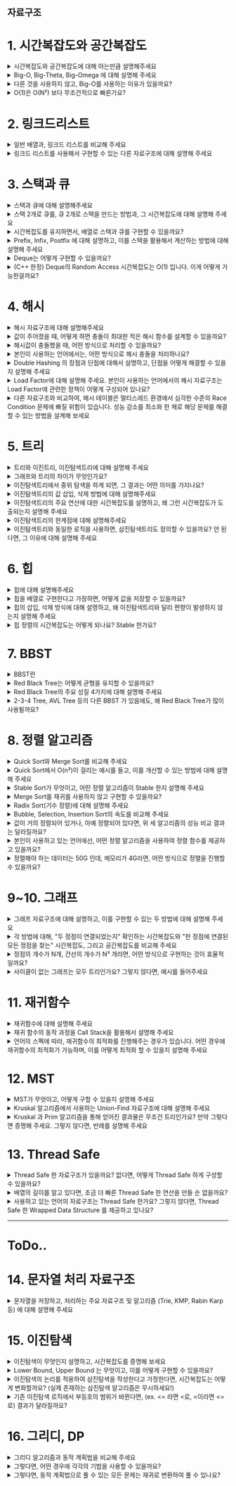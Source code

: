 ## 자료구조

# 1. 시간복잡도와 공간복잡도

<details>
<summary>시간복잡도와 공간복잡도에 대해 아는만큼 설명해주세요</summary>

- 둘 다 입력 크기 N이 커질수록 성능이 어떻게 변하는지를 보는 척도로, 주로 Big-O 표기법을 사용해 표현하며, 최악의 경우를 기준으로 작성하는 경우가 많습니다.
- 시간 복잡도는 알고리즘이 실행되는 데 걸리는 시간,
- 공간 복잡도는 알고리즘이 사용하는 메모리 양을 나타냅니다.

</details>

<details>
<summary>Big-O, Big-Theta, Big-Omega 에 대해 설명해 주세요</summary>

- Big-O, Big-Theta, Big-Omega는 알고리즘의 복잡도를 입력 크기 n에 따라 표현하는 표기법입니다.
- Big-O 표기법은 알고리즘이 최악의 경우 얼마나 오래 걸릴 수 있는지를 나타냅니다.
- Big-Ω 표기법은 알고리즘의 최선의 경우, 즉 가장 빠를 때 어느 정도로 성능이 나올 수 있는지를 나타냅니다.
- Big-Θ는 입력 크기가 커졌을 때 알고리즘의 수행 시간이 최악과 최선이 동일한 수준에서 수렴할 경우 사용하는 표현으로, 정확한 성능을 나타냅니다.

</details>

<details>
<summary>다른 것을 사용하지 않고, Big-O를 사용하는 이유가 있을까요?</summary>

- Big-O를 주로 사용하는 이유는 Big-O가 최악의 경우를 보장하기 때문에 실무에서 안정적인 성능 예측이 가능하기 때문입니다.

</details>

<details>
<summary>O(1)은 O(N²) 보다 무조건적으로 빠른가요?</summary>

- O(1)이 O(n²)보다 무조건적으로 빠르지는 않습니다.
  - 예를 들어, O(1) 알고리즘이 10초가 걸리고, O(N²) 알고리즘이 N²/10초가 걸린다고 가정해봅시다.
  - 이때 N=10이면 둘 다 10초지만,
  - N이 더 작으면 O(N²)가 더 빠를 수 있습니다.
- 복잡도 계산은 성능 추세를 표현하기 위하여 입력 크기 N이 무한대로 향할 때를 가정하기 때문에 상수를 무시하지만, 실제 실행 시간은 상수에 따라 달라질 수 있습니다.

</details>

# 2. 링크드리스트

<details>
<summary>일반 배열과, 링크드 리스트를 비교해 주세요</summary>

- ArrayList는 내부적으로 배열 기반의 자료구조입니다.
- 인덱스를 통해 즉시 접근이 가능하기 때문에 검색 속도가 O(1)로 빠릅니다.
- 하지만 배열은 메모리 공간이 연속되어야 하고, 중간에 데이터를 삽입하거나 삭제하면 나머지 데이터를 이동시켜야 하므로 O(n)의 시간이 걸립니다.
- 반면 LinkedList는 노드와 포인터로 구성된 연결 구조입니다.
- 각 노드가 다음 노드를 가리키는 방식으로 연결되어 있기 때문에, 중간 삽입이나 삭제는 포인터만 조작하면 되어 O(1)로 가능합니다.
- 하지만 인덱스를 기반으로 한 임의 접근은 불가능하여, 임의 위치 접근 시 O(n)의 접근 시간이 소요됩니다.
- 배열은 읽기 속도가 중요한 경우, 연결 리스트는 삽입과 삭제가 빈번한 경우에 적합합니다.

</details>

<details>
<summary>링크드 리스트를 사용해서 구현할 수 있는 다른 자료구조에 대해 설명해 주세요</summary>

- 배열로 구현할 수 있는 자료구조는 대부분 만들 수 있으며, 대표적으로 스택(Stack)과 큐(Queue)가 있습니다.

</details>

# 3. 스택과 큐

<details>
<summary>스택과 큐에 대해 설명해주세요</summary>

- 스택은 Last In First Out을 하는 자료구조로, 연결 리스트의 앞부분에 노드를 삽입하거나 삭제하는 방식으로 구현할 수 있습니다.
- 큐는 First In First Out을 하는 자료구조로, 앞에서 꺼내고 뒤에 삽입하는 구조를 연결 리스트를 통해 구현할 수 있습니다.

</details>

<details>
<summary>스택 2개로 큐를, 큐 2개로 스택을 만드는 방법과, 그 시간복잡도에 대해 설명해 주세요</summary>

- 스택 2개로 큐를 구현할 수 있습니다. 하나의 스택에는 데이터를 그대로 넣고, 데이터를 꺼낼 때는 두 번째 스택으로 데이터를 옮겨 순서를 뒤집어줍니다.
- 이렇게 하면 삽입 연산은 O(1)로 빠르지만, 꺼낼 때 stack2가 비어 있으면 모든 데이터를 옮겨야 해서 최악의 경우 O(n)이 걸립니다. 하지만 이 작업은 한 번만 발생하므로 평균적으로는 O(1)입니다.
- 구체적인 과정:

  - 초기 enqueue 연산
    - inStack: [1, 2, 3]
    - outStack: []
  - dequeue() 실행
    - outStack이 비어 있으므로 → inStack의 데이터를 꺼내서 outStack에 넣음
    - → outStack: [3, 2, 1]
    - outStack.pop() → 1 출력됨 ✅
  - enqueue(4)
    - 새 데이터는 그냥 inStack에 push함 → [4]
    - outStack: 아직 [3, 2]가 남아 있음
  - enqueue(1), enqueue(2), enqueue(3)
- 반대로 큐를 이용해서 스택 LIFO처럼 동작하게 하려면, 최근에 넣은 데이터가 큐의 앞에 오도록 넣을 때 순서를 미리 바꿔줘야 합니다.
- 이 방식은 push 연산이 O(n)으로 느려지지만, pop은 O(1)로 빠르게 처리됩니다.

</details>

<details>
<summary>시간복잡도를 유지하면서, 배열로 스택과 큐를 구현할 수 있을까요?</summary>

- 스택은 배열로 쉽게 구현할 수 있습니다.
  - 배열의 끝을 top으로 사용하면 push와 pop 연산 모두 O(1)로 수행 가능하며, 시간복잡도를 유지할 수 있습니다.
- 큐의 경우는 조금 더 주의가 필요합니다.
  - 일반적으로 배열의 앞에서 데이터를 제거하면 O(n)의 시간이 걸리지만,
  - 미리 충분한 빈 공간을 확보한 후, 배열의 중간 지점을 큐의 head로 시작하면
  - 양쪽으로 포인터를 이동시키며 enqueue, dequeue 연산을 O(1)에 가깝게 처리할 수 있습니다.

</details>

<details>
<summary>Prefix, Infix, Postfix 에 대해 설명하고, 이를 스택을 활용해서 계산하는 방법에 대해 설명해 주세요</summary>

- 수식은 연산자의 위치에 따라 Infix(중위), Prefix(전위), Postfix(후위)로 나눌 수 있습니다.
- Infix는 일반적으로 사용하는 표기로, 피연산자 사이에 연산자가 위치합니다. 예: 2 + 3
- Prefix는 연산자가 앞에 위치합니다. 예: + 2 3
- Postfix는 연산자가 뒤에 위치합니다. 예: 2 3 +
- 컴퓨터는 괄호가 필요 없는 Postfix나 Prefix 형태가 처리에 유리합니다.
- 특히 Postfix는 스택을 사용하여 간단하게 계산할 수 있습니다.

  - 수식을 왼쪽에서 오른쪽으로 읽으면서
    - 피연산자를 만나면 스택에 push합니다.
    - 연산자를 만나면 스택에서 두 개의 피연산자를 pop하여 계산한 뒤, 결과를 다시 push합니다.
    - 수식을 끝까지 처리한 후 스택에 남은 값이 결과입니다.
  - 예: 2 3 + 5 *
    - 2, 3 push
    - `+` → 2 + 3 = 5 → push
    - 5 push
    - `*` → 5 * 5 = 25 → 결과
- Prefix도 비슷한 원리로, 수식을 오른쪽부터 읽으며 스택을 활용해 계산합니다.

</details>

<details>
<summary>Deque는 어떻게 구현할 수 있을까요?</summary>

- Deque(Double-ended Queue)는 한쪽에서만 삽입/삭제가 가능한 일반 큐와 달리, 양쪽에서 삽입과 삭제가 모두 가능한 선형 자료구조입니다.
- 구현방식1. 배열기반 Deque

  - 원형 큐(Circular Queue) 형태로 구현
  - front와 rear 포인터를 사용하여 인덱스를 순환시킴
  - 크기가 고정되어 있어 용량을 초과하면 확장 비용 발생
- 구현방식2. 이중 연결 리스트 기반 Deque

  - 양쪽에 삽입/삭제가 빠름(O(1))
  - 동적 메모리 할당으로 크기 제한 없음
  - 포인터를 이용하므로 구현이 더 복잡함
- Deque는 캐시, 슬라이딩 윈도우에서 사용됩니다.

  - 가장 오래 사용하지 않은 데이터를 제거하는 방식의 캐시 전략
    - 앞(front) → 가장 오래된 데이터 제거
    - 뒤(rear) → 새로 사용한 데이터를 삽입

</details>

<details>
<summary>(C++ 한정) Deque의 Random Access 시간복잡도는 O(1) 입니다. 이게 어떻게 가능한걸까요?</summary>

- C++의 `std::deque`는 여러 개의 고정 크기 블록을 연결한 구조를 사용합니다.
- 각 블록은 포인터 배열(map)에 의해 관리되며, 인덱스 접근 시 해당 블록과 오프셋을 계산하여 바로 접근할 수 있기 때문에
- 논리적 인덱스를 O(1) 시간에 물리적 위치로 매핑할 수 있습니다.
- 이 구조 덕분에 `std::deque[i]` 접근이 평균적으로 O(1)로 처리됩니다.

</details>

# 4. 해시

<details>
<summary>해시 자료구조에 대해 설명해주세요</summary>

- 해시 자료구조는 키-값(Key-Value) 쌍을 저장하는 자료구조로
- 해시 함수를 사용하여 키를 고유한 인덱스로 변환 → 빠르게 데이터 저장/접근 가능 (O(1))

</details>

<details>
<summary>값이 주어졌을 때, 어떻게 하면 충돌이 최대한 적은 해시 함수를 설계할 수 있을까요?</summary>

- 해시 함수에서 충돌이 발생할 수 있는 이유: 해시 함수는 유한한 범위의 정수로 매핑되므로, 서로 다른 키가 같은 인덱스로 매핑될 수 있음
- 충돌을 최소화하려면 균일한 분포를 생성할 수 있는 해시 함수를 설계해야 합니다.
- 소수를 사용한 모듈러 연산이 효과적

</details>

<details>
<summary>해시값이 충돌했을 때, 어떤 방식으로 처리할 수 있을까요?</summary>

- Chaining: 각 버킷에 연결 리스트를 사용하여 충돌된 값을 저장

  - 장점: 간단, 동적 크기 관리 가능
  - 단점: 최악의 경우 O(n) (모두 같은 버킷으로 모일 때)
- Open Addressing (개방 주소법): 빈 버킷을 찾아 충돌된 값을 저장

  - 장점: 메모리 절약
  - 단점: 클러스터링(Cluster) 발생 위험

</details>

<details>
<summary>본인이 사용하는 언어에서는, 어떤 방식으로 해시 충돌을 처리하나요?</summary>

- Java의 HashMap은 기본적으로 Chaining 방식을 사용하여 충돌을 처리합니다.
- 각 버킷은 LinkedList로 시작하지만, 충돌 수가 많아질 경우 TreeNode (Red-Black Tree)로 전환됩니다.
- 이러한 구조 덕분에 최악의 경우 O(n)에서 O(log n)으로 성능을 개선할 수 있습니다.

</details>

<details>
<summary>Double Hashing 의 장점과 단점에 대해서 설명하고, 단점을 어떻게 해결할 수 있을지 설명해 주세요</summary>

- Double Hashing은 두 개의 해시 함수를 사용하여 충돌을 해결하는 방식입니다.
- 장점: 클러스터링(Cluster) 문제가 적음 (Linear, Quadratic Probing보다)
- 단점: 두 번째 해시 함수가 0이 될 경우 무한 루프 발생 위험
- 해결 방안: 두 번째 해시 함수는 항상 홀수로 설정하거나, 테이블 크기를 소수로 유지

</details>

<details>
<summary>Load Factor에 대해 설명해 주세요. 본인이 사용하는 언어에서의 해시 자료구조는 Load Factor에 관련한 정책이 어떻게 구성되어 있나요?</summary>

- Load Factor는 해시 테이블이 얼마나 채워졌는지를 나타내는 비율입니다.
- 기본적으로 Java의 HashMap은 Load Factor 0.75로 설정되어 있습니다.
  - 이는 버킷이 75% 차면 크기를 두 배로 늘려 성능을 유지하도록 합니다.

</details>

<details>
<summary>다른 자료구조와 비교하여, 해시 테이블은 멀티스레드 환경에서 심각한 수준의 Race Condition 문제에 빠질 위험이 있습니다. 성능 감소를 최소화 한 채로 해당 문제를 해결할 수 있는 방법을 설계해 보세요</summary>

- 멀티스레드 환경에서 Race Condition을 피하려면 ConcurrentHashMap을 사용하는 것이 일반적입니다.
- 분할 잠금 방식(Stripe Lock)으로 성능 저하를 최소화하면서도 동시성을 보장할 수 있습니다.

</details>

# 5. 트리

<details>
<summary>트리와 이진트리, 이진탐색트리에 대해 설명해 주세요</summary>

- 트리는 계층적 구조를 가진 자료구조로, 하나의 루트 노드에서 시작하여 각 노드가 부모-자식 관계로 연결된 형태를 가집니다.
  - 트리는 순환이 존재하지 않으며, 각 노드는 하나의 부모와 0개 이상의 자식을 가질 수 있습니다.
- 이진트리는 트리의 특수한 형태로, 각 노드가 최대 두 개의 자식 노드(왼쪽, 오른쪽)를 가질 수 있는 구조를 의미합니다.
- 이진탐색트리는 이진트리의 일종으로, 각 노드의 값이 특정 정렬 규칙을 따릅니다.
  - 왼쪽 자식 노드의 값은 부모 노드보다 작고,
  - 오른쪽 자식 노드의 값은 부모 노드보다 큽니다.
  - 이러한 규칙 덕분에 이진탐색트리는 탐색, 삽입, 삭제 연산에서 평균적으로 O(log n)의 시간 복잡도를 가집니다.

</details>

<details>
<summary>그래프와 트리의 차이가 무엇인가요?</summary>

- 그래프와 트리의 차이는 연결 방식과 순환 여부에 있습니다.
- 트리는 방향성이 있는 비순환 그래프(DAG; Directed Acyclic Graph)로, 계층적 구조를 가지며 각 노드가 하나의 부모를 가집니다.
- 반면 그래프는 방향성 유무에 관계없이 모든 정점이 서로 자유롭게 연결될 수 있으며, 순환이 존재할 수 있습니다.

</details>

<details>
<summary>이진탐색트리에서 중위 탐색을 하게 되면, 그 결과는 어떤 의미를 가지나요?</summary>

- 이진탐색트리에서 중위 탐색을 수행하면, 트리의 노드를 오름차순으로 정렬된 순서로 방문하게 됩니다.
- 이는 중위 탐색이 왼쪽 자식 → 부모 → 오른쪽 자식 순으로 노드를 방문하기 때문입니다.

</details>

<details>
<summary>이진탐색트리의 값 삽입, 삭제 방법에 대해 설명해주세요</summary>

- 값을 삽입할 때, 새로운 값은 루트에서 시작하여 조건에 맞게 왼쪽 또는 오른쪽 자식으로 이동하며 빈 자리에 삽입됩니다.
- 삭제할 때는 세 가지 상황으로 나뉩니다:
  - 자식이 없는 리프 노드의 경우는 단순히 제거합니다.
  - 자식이 하나인 노드는 자식 노드로 대체합니다.
  - 자식이 두 개인 노드는 오른쪽 서브트리에서 가장 작은 값을 찾아 대체합니다.

</details>

<details>
<summary>이진탐색트리의 주요 연산에 대한 시간복잡도를 설명하고, 왜 그런 시간복잡도가 도출되는지 설명해 주세요</summary>

- 트리의 높이가 log n 이므로, 평균적으로 O(log n)의 시간복잡도를 가집니다.
- 하지만 트리가 불균형 상태가 되면, 최악의 경우 O(n)까지 성능이 저하될 수 있습니다.

</details>

<details>
<summary>이진탐색트리의 한계점에 대해 설명해주세요</summary>

- 이진탐색트리의 한계점은 불균형 상태에서 성능이 크게 저하될 수 있다는 점입니다.
  - 예를 들어, 오름차순/내림차순으로 이미 정렬된 데이터를 순서대로 삽입하면
  - 트리는 편향된 형태가 되어 연결 리스트와 유사한 구조가 되어버리며,
  - 탐색 성능이 O(n)으로 감소합니다.

</details>

<details>
<summary>이진탐색트리와 동일한 로직을 사용하면, 삼진탐색트리도 정의할 수 있을까요? 안 된다면, 그 이유에 대해 설명해 주세요</summary>

- 가능합니다.
- 삼진탐색트리에서는 각 노드가 최대 세 개의 자식을 가질 수 있으며,
  - 왼쪽 자식은 부모보다 작고,
  - 가운데 자식은 부모와 같으며,
  - 오른쪽 자식은 부모보다 큰 값을 가집니다.
- 그렇지만, 최악의 경우 삼진탐색방식은 비교를 더 많이 해야하기에 이진탐색방식이 일반적으로 더 선호됩니다.

</details>

# 6. 힙

<details>
<summary>힙에 대해 설명해주세요</summary>

- 힙은 우선순위가 높은 값이 항상 루트에 위치하는 완전 이진 트리입니다.
- 최대 힙은 큰 값이 루트에, 최소 힙은 작은 값이 루트에 위치합니다.
- 주로 우선순위 큐에서 사용됩니다.

</details>

<details>
<summary>힙을 배열로 구현한다고 가정하면, 어떻게 값을 저장할 수 있을까요?</summary>

- 힙을 배열로 구현할 때, 트리의 계층 구조를 배열 순서로 저장합니다.
- 루트부터 왼쪽 자식, 오른쪽 자식 순으로 채워지며, 완전 이진 트리 형태를 유지합니다.

</details>

<details>
<summary>힙의 삽입, 삭제 방식에 대해 설명하고, 왜 이진탐색트리와 달리 편향이 발생하지 않는지 설명해 주세요</summary>

- 힙에서 삽입은 트리의 가장 끝에 새 값을 추가한 뒤, 부모와 비교하며 적절한 위치로 올라가는 방식으로 처리됩니다. → Heapify Up
- 삭제는 우선순위가 가장 높은 값인 루트를 제거하고, 마지막 값을 루트로 옮긴 뒤 자식과 비교하며 적절한 위치로 내려가는 방식으로 처리됩니다. → Heapify Down
- 힙은 항상 완전 이진 트리를 유지하기 때문에 이진탐색트리처럼 편향 구조가 발생하지 않습니다.

</details>

<details>
<summary>힙 정렬의 시간복잡도는 어떻게 되나요? Stable 한가요?</summary>

- 힙 정렬의 시간복잡도는 O(n log n)입니다.
  - 정렬 + 힙 구성 = 트리 높이 log n × n번 + O(n) (초기 heapify는 무시 가능)
- Stable하지 않습니다.
  - 정렬 과정에서 동일한 값의 상대적 순서가 유지되지 않기 때문입니다.

</details>

# 7. BBST

<details>
<summary>BBST란</summary>

- BBST는 Balanced Binary Search Tree로, 트리의 높이가 항상 O(log n)으로 유지되도록 자동으로 균형을 맞추는 트리 구조입니다.

</details>

<details>
<summary>Red Black Tree는 어떻게 균형을 유지할 수 있을까요?</summary>

![img.png](img%2Fimg.png)

- Red-Black Tree는 노드에 Red 또는 Black 색상을 지정하고, 삽입이나 삭제 시 트리의 균형(높이 O(log n))을 유지하기 위해 색상 변경이나 회전 작업을 수행합니다.
  - 회전은 이진탐색트리에서 트리의 특정 노드를 기준으로 부모-자식 관계를 변경하여 균형을 유지하는 작업
- 색상 변경, 좌회전, 우회전, 연속회전의 4가지 방식이 있습니다.

</details>

<details>
<summary>Red Black Tree의 주요 성질 4가지에 대해 설명해 주세요</summary>

- 첫째, 모든 노드는 Red 또는 Black입니다.
- 둘째, 루트 노드는 항상 Black입니다.
- 셋째, Red 노드는 자식이 Red일 수 없습니다.
  - = No Double Red. Red 노드가 연속으로 등장할 수 없습니다.
- 넷째, 모든 리프 노드에서 Black Depth는 같습니다.
  - = 모든 리프 노드에서 루트까지 가는 경로(가지)의 Black 노드 개수는 항상 같습니다.
- 이 네 가지 성질 덕분에 Red-Black Tree는 항상 균형을 유지할 수 있습니다.

</details>

<details>
<summary>2-3-4 Tree, AVL Tree 등의 다른 BBST 가 있음에도, 왜 Red Black Tree가 많이 사용될까요?</summary>

- Red Black Tree가 다른 BBST에 비해 성능이 안정적이고 구현이 간단하기 때문입니다.

  - 삽입과 삭제에서 최대 두 번의 회전으로 균형을 맞출 수 있습니다.
  - 위의 규칙 4: 모든 리프 노드로 가는 경로에서 Black 노드의 개수가 동일하도록 유지하는 규칙 때문에, 트리의 높이 차는 최대 2배를 넘지 않도록 제한됩니다.
    - 루트 기준 bh = 2일 때 최단 경로: Black(루트) - Black - Black(NIL)
    - 최장 경로: Black(루트) → Red → Black → Red → Black(NIL)
  - 색상 변경과 좌우 회전만으로 균형을 유지할 수 있어 코드가 상대적으로 간결합니다.
- 2-3-4 Tree: 각 노드가 최대 4개의 자식과 최대 3개의 값을 가질 수 있는 B-Tree의 일종입니다.

  - 노드의 분할과 병합을 처리하는 로직이 복잡하며, 다중 값과 다중 자식 관리가 필요합니다.
- AVL Tree: 각 노드의 왼쪽, 오른쪽 서브트리 높이 차이가 최대 1로 유지되는 균형 이진 탐색 트리입니다.

  - 노드마다 균형 인수를 유지해야 하며, 삽입/삭제 시 회전 연산이 자주 발생할 수 있습니다.

</details>

# 8. 정렬 알고리즘

<details>
<summary>Quick Sort와 Merge Sort를 비교해 주세요</summary>

- Quick Sort와 Merge Sort는 둘 다 데이터를 나누면서 정렬하는 ‘분할 정복’ 방식의 알고리즘입니다.
- Quick Sort는 기준이 되는 값(pivot)을 중심으로 pivot값보다 작은 값은 왼쪽, 큰 값은 오른쪽으로 데이터를 나누어 정렬하는 알고리즘입니다.
  - 평균적으로 O(n log n)으로 빠르며, 배열 자체에서 정렬이 이루어져서 추가적인 메모리를 거의 사용하지 않는 장점이 있습니다.
  - 다만 최악의 경우에는 시간복잡도가 O(n²)까지 나올 수 있습니다.
- 반면 Merge Sort는 데이터를 반으로 계속 나눠서, 나중에 정렬된 배열끼리 차례로 합쳐가며 정렬합니다.
  - 항상 O(n log n)의 안정적인 성능을 보장하지만, 정렬 시 임시 배열이 필요해서 추가 메모리가 필요합니다.

</details>

<details>
<summary>Quick Sort에서 O(n²)이 걸리는 예시를 들고, 이를 개선할 수 있는 방법에 대해 설명해 주세요</summary>

- Quick Sort는 pivot을 기준으로 데이터를 나누며 정렬하지만, pivot 선택이 좋지 않으면 비효율이 발생할 수 있습니다.
- 예를 들어, 이미 정렬된 배열에서 항상 첫 번째 값을 pivot으로 고르면, 한쪽으로만 계속 나뉘게 되어 분할이 제대로 되지 않습니다. 이 경우 시간복잡도는 최악인 O(n²)이 됩니다.
- 이를 개선하기 위해 앞/중간/끝 중 중간값을 고르는 median-of-three 기법을 사용하면 분할이 더 균형 있게 이루어져 성능 저하를 방지할 수 있습니다.

</details>

<details>
<summary>Stable Sort가 무엇이고, 어떤 정렬 알고리즘이 Stable 한지 설명해 주세요</summary>

- Stable Sort는 값이 같은 요소들이 정렬 후에도 원래의 순서를 유지하는 정렬을 의미합니다.
- Merge Sort는 Stable Sort에 해당하며, Quick Sort는 Stable Sort에 해당하지 않습니다.
- Merge Sort는 병합 과정에서 왼쪽 요소를 먼저 복사하기 때문에 값이 같을 경우에도 입력 순서가 유지되는 반면,
- Quick Sort는 pivot을 기준으로 요소를 분할할 때, 값이 같은 요소들 사이의 상대적인 순서가 바뀔 수 있기 때문입니다.

</details>

<details>
<summary>Merge Sort를 재귀를 사용하지 않고 구현할 수 있을까요?</summary>

- 네, Merge Sort는 재귀 없이도 구현이 가능합니다.
- Bottom-Up 방식이라 부르며, 처음에는 인접한 두 개의 요소부터 병합하고, 이후 점점 더 큰 단위로 병합해 나가는 방식입니다.
- Top-Down 방식은 배열을 반으로 나누는 작업을 재귀적으로 수행합니다.

</details>

<details>
<summary>Radix Sort(기수 정렬)에 대해 설명해 주세요</summary>

- Radix Sort는 자릿수별로 정렬을 반복해 전체 정렬을 완성하는 알고리즘입니다.
- Stable Sort
- 예를 들어 3자리 정수를 정렬할 경우, 1의 자리부터 시작해 10의 자리, 100의 자리 순으로 정렬을 반복합니다.

</details>

<details>
<summary>Bubble, Selection, Insertion Sort의 속도를 비교해 주세요</summary>

- 세 알고리즘 모두 평균 시간복잡도는 O(n²)이나, 실제 수행 속도는 입력 상태에 따라 다르게 나타납니다.
- 일반적인 상황에서는 Insertion Sort가 가장 빠르고, 그 다음이 Selection Sort, 가장 느린 것이 Bubble Sort입니다.
- Bubble Sort는 인접한 값을 반복적으로 교환하며, 전체를 여러 번 훑어야 하기 때문에 가장 느립니다.
- Selection Sort는 가장 작은 값을 선택해서 앞쪽에 배치하는 방식으로, 교환 횟수는 1번이나 비교 횟수가 많아 속도 개선이 어렵습니다.
- Insertion Sort는 정렬된 부분에 값을 삽입하는 방식으로, 데이터가 거의 정렬되어 있을수록 빠르게 동작합니다.

</details>

<details>
<summary>값이 거의 정렬되어 있거나, 아예 정렬되어 있다면, 위 세 알고리즘의 성능 비교 결과는 달라질까요?</summary>

- 넹. Insertion Sort가 가장 좋습니다. → O(n)

</details>

<details>
<summary>본인이 사용하고 있는 언어에선, 어떤 정렬 알고리즘을 사용하여 정렬 함수를 제공하고 있을까요?</summary>

- Java: Arrays.sort(), Collections.sort()

  - 기본형 배열 (int[], double[] 등): Dual-Pivot QuickSort 사용
  - 평균적으로 빠르며, 비교 기반 정렬 중 성능이 우수함
  - 객체 배열 (Integer[], String[] 등): TimSort 사용
    - 객체는 값뿐 아니라 원래 순서가 의미 있는 경우가 많음 → 안정 정렬
    - TimSort는 Merge Sort와 Insertion Sort를 결합한 하이브리드 알고리즘
- Python: sorted(), list.sort()

  - Timsort 사용

</details>

<details>
<summary>정렬해야 하는 데이터는 50G 인데, 메모리가 4G라면, 어떤 방식으로 정렬을 진행할 수 있을까요?</summary>

- 데이터가 메모리보다 훨씬 큰 경우이므로, 데이터를 4GB 단위로 나누어 각각 정렬한 후, 정렬된 블록들을 다시 병합합니다. (External Merge Sort)
- 이 과정에서 디스크 입출력이 병목이 되지 않도록 버퍼를 잘 활용해야 합니다.

</details>

# 9~10. 그래프

<details>
<summary>그래프 자료구조에 대해 설명하고, 이를 구현할 수 있는 두 방법에 대해 설명해 주세요</summary>

- 그래프는 정점(Vertex)과 간선(Edge)으로 구성되는 자료구조입니다.
- 그래프를 구현하는 대표적인 두 가지 방법은 인접 행렬(Adjacency Matrix)과 인접 리스트(Adjacency List)입니다.
  - 인접 행렬은 N×N 크기의 2차원 배열을 사용하여, 두 정점 사이에 간선이 있는지를 0 또는 1로 표시합니다.
  - 인접 리스트는 각 정점마다 연결된 정점들의 리스트를 따로 저장합니다.

</details>

<details>
<summary>각 방법에 대해, "두 정점이 연결되었는지" 확인하는 시간복잡도와 "한 정점에 연결된 모든 정점을 찾는" 시간복잡도, 그리고 공간복잡도를 비교해 주세요</summary>

- 인접 행렬 (Adjacency Matrix)

  - 두 정점이 연결되었는지 확인: O(1)
  - 한 정점에 연결된 모든 정점 찾기: O(N)
  - 공간복잡도: O(N²)
- 인접 리스트 (Adjacency List)

  - 두 정점이 연결되었는지 확인: O(k) (k는 해당 정점의 간선 수)
  - 한 정점에 연결된 모든 정점 찾기: O(k)
  - 공간복잡도: O(N + E) (E는 간선의 수)

</details>

<details>
<summary>정점의 개수가 N개, 간선의 개수가 N³ 개라면, 어떤 방식으로 구현하는 것이 효율적일까요?</summary>

- 정점의 개수가 N개이고 간선이 N³개인 경우, 그래프가 매우 밀집(dense) 되어 있기 때문에, 인접 행렬(Adjacency Matrix) 방식으로 구현하는 것이 더 효율적입니다.
- 인접 리스트는 간선이 너무 많아 각 정점의 리스트가 지나치게 길어지고, 탐색 시 시간과 공간 낭비가 커질 수 있습니다.
- 반면 인접 행렬은 연결 여부를 O(1) 시간에 확인할 수 있습니다.

</details>

<details>
<summary>사이클이 없는 그래프는 모두 트리인가요? 그렇지 않다면, 예시를 들어주세요</summary>

- 사이클이 없다고 해서 모두 트리는 아닙니다. (연결되지 않는 정점이 있는 경우)
- 예시:
  - 정점이 4개이고 간선이 2개인 그래프 (1-2, 3-4)는
  - 사이클은 없지만 연결되어 있지 않기 때문에 트리가 아닙니다.

</details>

# 11. 재귀함수

<details>
<summary>재귀함수에 대해 설명해 주세요</summary>

- 재귀 함수는 함수 내부에서 **자기 자신을 호출**하여 반복 작업을 처리하는 방식입니다.
- 백트래킹, DFS, N-Queen 문제
  > N-Queen 문제: N×N 체스판에 퀸 N개를 서로 공격하지 않도록 놓는 경우의 수를 구하는 문제입니다. 퀸은 가로, 세로, 대각선 방향으로 공격하므로,**같은 행, 같은 열, 같은 대각선에 퀸이 겹치지 않도록 배치해야 합니다.**
  > - 이 문제는 백트래킹 기법을 사용하는 재귀 알고리즘으로 풀이합니다.
  > - 각 행에 퀸을 하나씩 놓으면서, **이전에 놓인 퀸들과 충돌하지 않는 위치만 탐색**하고,
  > - 만약 더 이상 유효한 위치가 없으면 재귀 호출을 빠져나와 이전 상태로 되돌아가 다른 선택지를 시도합니다.

</details>

<details>
<summary>재귀 함수의 동작 과정을 Call Stack을 활용해서 설명해 주세요</summary>

- 재귀 함수는 호출될 때마다 Call Stack에 쌓이며,
- 가장 깊은 호출부터 차례로 결과를 반환하며 Stack이 거꾸로 정리되는 구조로 동작합니다.
> 함수 안에서 다른 함수가 호출되었을 때 레지스터의 값을 caller와 callee중 누가 저장해야 하는 책임이 있는지
> - **Caller-saved register** (비보존 레지스터):
> - → 함수 호출 전, **caller가 저장**해야 함
> - **Callee-saved register** (보존 레지스터):
> - → 함수 호출 중에 사용 시, **callee가 저장하고 복구**해야 함

</details>

<details>
<summary>언어의 스펙에 따라, 재귀함수의 최적화를 진행해주는 경우가 있습니다. 어떤 경우에 재귀함수의 최적화가 가능하며, 이를 어떻게 최적화 할 수 있을지 설명해 주세요</summary>

- 마지막 연산이 재귀 호출인 경우(꼬리 재귀)에는 이전 상태를 보관할 필요가 없어 호출 스택을 쌓지 않고 반복문처럼 처리하는 최적화 방식(TCO)이 가능
- 일부 함수형 언어(Scheme, Haskell, Scala 등)에서는 이를 자동으로 적용
- C/C++이나 Kotlin에서는 컴파일러나 키워드를 통해 제한적으로 지원
- Java나 Python은 기본적으로 TCO를 지원하지 X

</details>

# 12. MST

<details>
<summary>MST가 무엇이고, 어떻게 구할 수 있을지 설명해 주세요</summary>

- 최소신장트리는 모든 정점을 연결하면서 간선의 가중치 합이 최소인 트리를 의미합니다.
- 사이클 없이 모든 정점을 잇는 구조이며, 대표적인 알고리즘으로는 크루스칼(Kruskal) 과 프림(Prim) 알고리즘이 있습니다.

</details>

<details>
<summary>Kruskal 알고리즘에서 사용하는 Union-Find 자료구조에 대해 설명해 주세요</summary>

- Union-Find는 서로소 집합(Disjoint Set)을 표현하는 자료구조입니다.
    - Find: 어떤 노드가 속한 집합의 루트 노드를 찾음
    - Union: 두 집합을 하나로 합침
- Kruskal 알고리즘에서는 사이클 생성을 방지하기 위해, 두 정점이 같은 집합에 속해 있는지를 확인하고 서로 다른 집합이면 연결(Union), 같은 집합이면 무시합니다.

- 최적화 기법
    - 경로 압축 (Path Compression): Find 시 트리 깊이를 줄이기 위해, 방문한 노드를 루트에 직접 연결
    - 랭크 기준 합치기 (Union by Rank): 트리의 높이가 더 낮은 쪽을 높은 쪽에 붙임

</details>

<details>
<summary>Kruskal 과 Prim 알고리즘을 통해 얻어진 결과물은 무조건 트리인가요? 만약 그렇다면 증명해 주세요. 그렇지 않다면, 반례를 설명해 주세요</summary>

- 네, 무조건 트리입니다.
- 이유는 다음과 같습니다:
    - 모든 정점을 연결해야 하므로 연결 그래프
    - 사이클이 없어야 하므로 비순환
    - 따라서, **사이클 없는 연결 그래프 = 트리**

</details>

# 13. Thread Safe

<details>
<summary>Thread Safe 한 자료구조가 있을까요? 없다면, 어떻게 Thread Safe 하게 구성할 수 있을까요?</summary>

- Thread Safe하다는 건, 여러 쓰레드가 같은 변수나 자료구조에 동시에 접근해도 데이터가 꼬이지 않고 안전하게 작동하는 걸 말합니다.
- 언어에 따라 Thread Safe한 자료구조가 기본적으로 제공되기도 하며,
- 제공되지 않는 경우에는 동기화(synchronization) 또는 락(lock) 을 사용하여 직접 구성할 수 있습니다.

</details>

<details>
<summary>배열의 길이를 알고 있다면, 조금 더 빠른 Thread Safe 한 연산을 만들 순 없을까요?</summary>

- 네, 배열의 길이가 고정되어 있다면 각 쓰레드가 자기 전용 인덱스에게만 접근하도록 하여 락 없이도 Thread Safe한 연산이 가능합니다.
- 또한 락을 전체 배열에 걸지 않고도 부분 인덱스 단위로 쪼개는 **lock striping 방식**을 활용하면 성능을 향상시킬 수 있습니다.

</details>

<details>
<summary>사용하고 있는 언어의 자료구조는 Thread Safe 한가요? 그렇지 않다면, Thread Safe 한 Wrapped Data Structure 를 제공하고 있나요?</summary>

- Java에서는 ArrayList, HashMap 등 기본 컬렉션은 Thread Safe 하지 않지만,
    - `Collections.synchronizedList()`나
    - `ConcurrentHashMap`과 같이 Thread Safe 한 래퍼 또는 대안 클래스가 별도로 제공됩니다.

- Python에서는 기본 리스트나 딕셔너리는 Thread Safe 하지 않지만,
    - `queue.Queue`
    - `multiprocessing.Manager().list()` 등의 구조를 통해 안전하게 병렬 접근이 가능합니다.

</details>

---
# ToDo..
# 14. 문자열 처리 자료구조

<details>
<summary> 문자열을 저장하고, 처리하는 주요 자료구조 및 알고리즘 (Trie, KMP, Rabin Karp 등) 에 대해 설명해 주세요</summary>
</details>

# 15. 이진탐색

<details>
<summary>이진탐색이 무엇인지 설명하고, 시간복잡도를 증명해 보세요</summary>
</details>

<details>
<summary>Lower Bound, Upper Bound 는 무엇이고, 이를 어떻게 구현할 수 있을까요?</summary>
</details>

<details>
<summary>이진탐색의 논리를 적용하여 삼진탐색을 작성한다고 가정한다면, 시간복잡도는 어떻게 변화할까요? (실제 존재하는 삼진탐색 알고리즘은 무시하세요!)</summary>
</details>

<details>
<summary>기존 이진탐색 로직에서 부등호의 범위가 바뀐다면, (ex. <= 라면 <로, <이라면 <= 로) 결과가 달라질까요?</summary>
</details>

# 16. 그리디, DP

<details>
<summary>그리디 알고리즘과 동적 계획법을 비교해 주세요</summary>
</details>

<details>
<summary>그렇다면, 어떤 경우에 각각의 기법을 사용할 수 있을까요?</summary>
</details>

<details>
<summary>그렇다면, 동적 계획법으로 풀 수 있는 모든 문제는 재귀로 변환하여 풀 수 있나요?</summary>
</details>